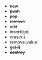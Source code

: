 - ~~new~~
- ~~push~~
- ~~pop~~
- ~~remove~~
- ~~add~~
- ~~insert(i,x)~~
- ~~erase(i)~~
- remove_value
- ~~get(i)~~
- ~~destroy~~